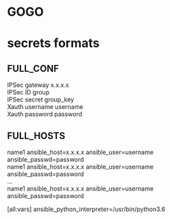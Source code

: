 # GOGO

# secrets formats

## FULL_CONF

IPSec gateway x.x.x.x  
IPSec ID group  
IPSec secret group_key   
Xauth username username  
Xauth password password  

## FULL_HOSTS

name1 ansible_host=x.x.x.x ansible_user=username ansible_passwd=password  
name1 ansible_host=x.x.x.x ansible_user=username ansible_passwd=password  
...  
name1 ansible_host=x.x.x.x ansible_user=username ansible_passwd=password  

[all:vars]
ansible_python_interpreter=/usr/bin/python3.6
